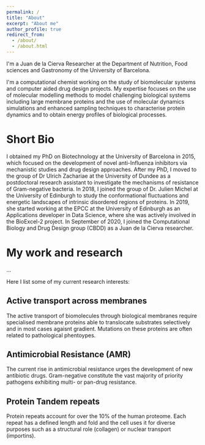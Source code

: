 ```yaml
---
permalink: /
title: "About"
excerpt: "About me"
author_profile: true
redirect_from: 
  - /about/
  - /about.html
---
```


I'm a Juan de la Cierva Researcher at the Department of Nutrition, Food sciences and Gastronomy of the University of Barcelona.

I'm a computational chemist working on the study of biomolecular systems and computer aided drug design projects. My expertise focuses on the use of molecular modelling methods to model challenging biological systems including large membrane proteins and the use of molecular dynamics simulations and enhanced sampling techniques to characterise protein dynamics and to obtain energy profiles of biological processes.


Short Bio
======

I obtained my PhD on Biotechnology at the University of Barcelona in 2015, which focused on the development of novel anti-Influenza inhibitors via mechanistic studies and drug design approaches. After my PhD, I moved to the group of Dr Ulrich Zachariae at the University of Dundee as a postdoctoral research assistant to investigate the mechanisms of resistance of Gram-negative bacteria. In 2018, I joined the group of Dr. Julien Michel at the University of Edinburgh to study the conformational fluctuations and energetic landscapes of intrinsic disordered regions of proteins. In 2019, she started working at the EPCC at the University of Edinburgh as an Applications developer in Data Science, where she was actively involved in the BioExcel-2 project. In September of 2020, I joined the Computational Biology and Drug Design group (CBDD) as a Juan de la Cierva researcher. 


My work and research
======
...

Here I list some of my current research interests:

Active transport across membranes
-------
The active transport of biomolecules through biological membranes require specialised membrane proteins able to translocate substrates selectively and in most cases agaisnt gradient. Mutations on these proteins are often related to pathological phentoypes. 

Antimicrobial Resistance (AMR)
-------
The current rise in antimicrobial resistance urges the development of new antibiotic drugs. Gram-negative constitute the vast majority of priority pathogens exhibiting multi- or pan-drug resistance. 

Protein Tandem repeats
-------
Protein repeats account for over the 10% of the human proteome. Each repeat has a defined length and fold and the cell uses it for  diverse purposes such as a structural role (collagen) or nuclear transport (importins). 


